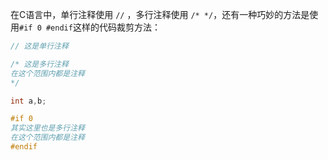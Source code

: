 在C语言中，单行注释使用 `//` ，多行注释使用 `/* */`，还有一种巧妙的方法是使用`#if 0 #endif`这样的代码裁剪方法：

```c
// 这是单行注释

/* 这是多行注释
在这个范围内都是注释
*/

int a,b;

#if 0
其实这里也是多行注释
在这个范围内都是注释
#endif
```